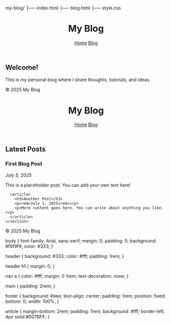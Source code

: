 my-blog/
├── index.html
├── blog.html
├── style.css

<!DOCTYPE html>
<html lang="en">
<head>
  <meta charset="UTF-8">
  <title>My Blog - Home</title>
  <link rel="stylesheet" href="style.css">
</head>
<body>
  <header>
    <h1>My Blog</h1>
    <nav>
      <a href="index.html">Home</a>
      <a href="blog.html">Blog</a>
    </nav>
  </header>

  <main>
    <section>
      <h2>Welcome!</h2>
      <p>This is my personal blog where I share thoughts, tutorials, and ideas.</p>
    </section>
  </main>

  <footer>
    <p>&copy; 2025 My Blog</p>
  </footer>
</body>
</html>

<!DOCTYPE html>
<html lang="en">
<head>
  <meta charset="UTF-8">
  <title>My Blog - Posts</title>
  <link rel="stylesheet" href="style.css">
</head>
<body>
  <header>
    <h1>My Blog</h1>
    <nav>
      <a href="index.html">Home</a>
      <a href="blog.html">Blog</a>
    </nav>
  </header>

  <main>
    <section>
      <h2>Latest Posts</h2>
      <article>
        <h3>First Blog Post</h3>
        <p><em>July 5, 2025</em></p>
        <p>This is a placeholder post. You can add your own text here!</p>
      </article>

      <article>
        <h3>Another Post</h3>
        <p><em>July 1, 2025</em></p>
        <p>More content goes here. You can write about anything you like.</p>
      </article>
    </section>
  </main>

  <footer>
    <p>&copy; 2025 My Blog</p>
  </footer>
</body>
</html>

body {
  font-family: Arial, sans-serif;
  margin: 0;
  padding: 0;
  background: #f9f9f9;
  color: #333;
}

header {
  background: #333;
  color: #fff;
  padding: 1rem;
}

header h1 {
  margin: 0;
}

nav a {
  color: #fff;
  margin: 0 1rem;
  text-decoration: none;
}

main {
  padding: 2rem;
}

footer {
  background: #eee;
  text-align: center;
  padding: 1rem;
  position: fixed;
  bottom: 0;
  width: 100%;
}

article {
  margin-bottom: 2rem;
  padding: 1rem;
  background: #fff;
  border-left: 4px solid #007BFF;
}

